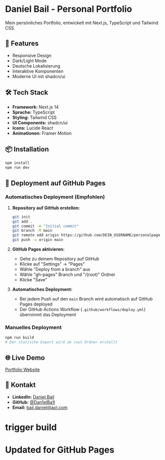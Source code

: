# Daniel Bail - Personal Portfolio

Mein persönliches Portfolio, entwickelt mit Next.js, TypeScript und Tailwind CSS.

## 🚀 Features

- Responsive Design
- Dark/Light Mode
- Deutsche Lokalisierung
- Interaktive Komponenten
- Moderne UI mit shadcn/ui

## 🛠️ Tech Stack

- **Framework:** Next.js 14
- **Sprache:** TypeScript
- **Styling:** Tailwind CSS
- **UI Components:** shadcn/ui
- **Icons:** Lucide React
- **Animationen:** Framer Motion

## 📦 Installation

```bash
npm install
npm run dev
```

## 🚀 Deployment auf GitHub Pages

### Automatisches Deployment (Empfohlen)

1. **Repository auf GitHub erstellen:**
   ```bash
   git init
   git add .
   git commit -m "Initial commit"
   git branch -M main
   git remote add origin https://github.com/DEIN_USERNAME/personalpage.git
   git push -u origin main
   ```

2. **GitHub Pages aktivieren:**
   - Gehe zu deinem Repository auf GitHub
   - Klicke auf "Settings" → "Pages"
   - Wähle "Deploy from a branch" aus
   - Wähle "gh-pages" Branch und "/(root)" Ordner
   - Klicke "Save"

3. **Automatisches Deployment:**
   - Bei jedem Push auf den `main` Branch wird automatisch auf GitHub Pages deployed
   - Der GitHub Actions Workflow (`.github/workflows/deploy.yml`) übernimmt das Deployment

### Manuelles Deployment

```bash
npm run build
# Der statische Export wird im /out Ordner erstellt
```

## 🌐 Live Demo

[Portfolio Website](http://localhost:3000)

## 📧 Kontakt

- **LinkedIn:** [Daniel Bail](https://www.linkedin.com/in/daniel-bail-431268198/)
- **GitHub:** [@Dan1elBa1l](https://github.com/Dan1elBa1l)
- **Email:** bail.daniel@aol.com
# trigger build
# Updated for GitHub Pages
